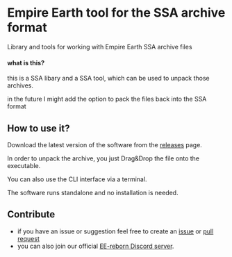# Empire Earth tool for the SSA archive format
Library and tools for working with Empire Earth SSA archive files

#### what is this?
this is a SSA libary and a SSA tool, which can be used to unpack those archives.

in the future I might add the option to pack the files back into the SSA format

## How to use it?

Download the latest version of the software from the [releases](https://github.com/EE-modders/SSA-tool/releases) page.

In order to unpack the archive, you just Drag&Drop the file onto the executable.

You can also use the CLI interface via a terminal.

The software runs standalone and no installation is needed. 

## Contribute
- if you have an issue or suggestion feel free to create an [issue](https://github.com/EE-modders/SSA-tool/issues) or [pull request](https://github.com/EE-modders/SSA-tool/pulls) 
- you can also join our official [EE-reborn Discord server](https://discord.gg/BjUXbFB).

